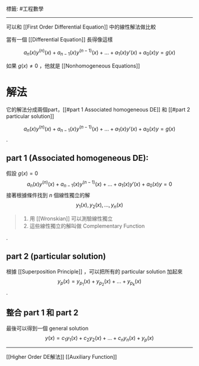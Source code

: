 標籤: #工程數學 

---

可以和 [[First Order Differential Equation]] 中的線性解法做比較

當有一個 [[Differential Equation]] 長得像這樣

$$a_n(x)y^{(n)}(x) + a_{n-1}(x)y^{(n-1)}(x) + ... + a_1(x)y'(x) + a_0(x)y = g(x)$$

如果 $g(x) \neq 0$ ，他就是 [[Nonhomogeneous Equations]]

# 解法

它的解法分成兩個part，[[#part 1 Associated homogeneous DE]] 和 [[#part 2 particular solution]]

$$a_n(x)y^{(n)}(x) + a_{n-1}(x)y^{(n-1)}(x) + ... + a_1(x)y'(x) + a_0(x)y = g(x)$$
.
## part 1 (Associated homogeneous DE):
假設 $g(x) = 0$
$$a_n(x)y^{(n)}(x) + a_{n-1}(x)y^{(n-1)}(x) + ... + a_1(x)y'(x) + a_0(x)y = 0$$
接著根據條件找到 $n$ 個線性獨立的解
$$y_1(x), y_2(x),...,y_n(x)$$
> 1. 用 [[Wronskian]] 可以測驗線性獨立
> 2. 這些線性獨立的解叫做 Complementary Function

.
## part 2 (particular solution)
根據 [[Superposition Principle]] ，可以把所有的 particular solution 加起來
$$y_p(x) = y_{p_1}(x) + y_{p_2}(x) + ... + y_{p_k}(x)$$
.
## 整合 part 1 和 part 2

最後可以得到一個 general solution
$$y(x) = c_1y_1(x) + c_2y_2(x) + ... + c_ny_n(x) + y_p(x)$$

---

[[Higher Order DE解法]]
[[Auxiliary Function]]